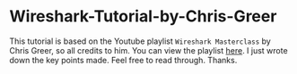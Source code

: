 # Wireshark-Tutorial-by-Chris-Greer
This tutorial is based on the Youtube playlist `Wireshark Masterclass` by Chris Greer, so all credits to him. You can view the playlist [here](https://www.youtube.com/playlist?list=PLW8bTPfXNGdC5Co0VnBK1yVzAwSSphzpJ). I just wrote down the key points made. Feel free to read through. Thanks.
